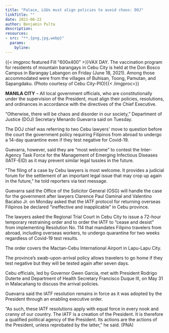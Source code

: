 ```yaml
---
title: "Palace, LGUs must align policies to avoid chaos: DOJ"
linkTitle: ""
date: 2021-06-22
author: Benjamin Pulta
description:
resources:
- src: "**.{png,jpg,webp}"
  params:
    byline: 
---
```

{{< imgproc featured Fill "600x400" >}}VAX DAY. The vaccination program for residents of mountain barangays in Cebu City is held at the Don Bosco Campus in Barangay Labangon on Friday (June 18, 2021). Among those accommodated were from the villages of Buhisan, Toong, Pamutan, and Sapangdaku. (Photo courtesy of Cebu City-PIO){{< /imgproc>}}

**MANILA CITY** –  All local government officials, who are constitutionally under the supervision of the President, must align their policies, resolutions, and ordinances in accordance with the directives of the Chief Executive.

“Otherwise, there will be chaos and disorder in our society,” Department of Justice (DOJ) Secretary Menardo Guevarra said on Tuesday.

The DOJ chief was referring to two Cebu lawyers' move to question before the court the government policy requiring Filipinos from abroad to undergo a 14-day quarantine even if they test negative for Covid-19.

Guevarra, however, said they are “most welcome” to contest the Inter-Agency Task Force for the Management of Emerging Infectious Diseases (IATF-EID) as it may prevent similar legal tussles in the future.

"The filing of a case by Cebu lawyers is most welcome. It provides a judicial forum for the settlement of an important legal issue that may crop up again in the future," he told reporters via text message.

Guevarra said the Office of the Solicitor General (OSG) will handle the case for the government after lawyers Clarence Paul Oaminal and Valentino Bacalso Jr. on Monday asked that the IATF protocol for returning overseas Filipinos be declared “ineffective and inapplicable” in Cebu province.

The lawyers asked the Regional Trial Court in Cebu City to issue a 72-hour temporary restraining order and to order the IATF to “cease and desist” from implementing Resolution No. 114 that mandates Filipino travelers from abroad, including overseas workers, to undergo quarantine for two weeks regardless of Covid-19 test results.

The order covers the Mactan-Cebu International Airport in Lapu-Lapu City.

The province’s swab-upon-arrival policy allows travelers to go home if they test negative but they will be tested again after seven days.

Cebu officials, led by Governor Gwen Garcia, met with President Rodrigo Duterte and Department of Health Secretary Francisco Duque III, on May 31 in Malacañang to discuss the arrival policies.

Guevarra said the IATF resolution remains in force as it was adopted by the President through an enabling executive order.

“As such, these IATF resolutions apply with equal force in every nook and cranny of our country. The IATF is a creation of the President. It is therefore a qualified political agency of the President. Its actions are the actions of the President, unless reprobated by the latter,” he said. (PNA)

